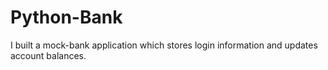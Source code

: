 # Python-Bank

I built a mock-bank application which stores login information and updates account balances.

